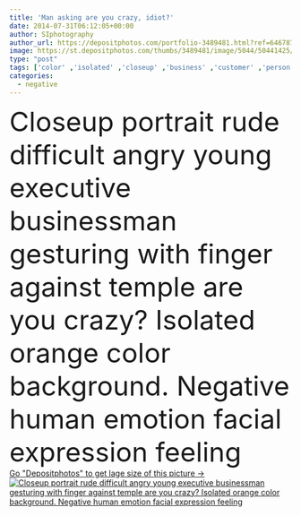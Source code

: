 ```yaml
---
title: 'Man asking are you crazy, idiot?'
date: 2014-07-31T06:12:05+00:00
author: SIphotography
author_url: https://depositphotos.com/portfolio-3489481.html?ref=64678756
image: https://st.depositphotos.com/thumbs/3489481/image/5044/50441425/api_thumb_450.jpg?forcejpeg=true
type: "post"
tags: ['color' ,'isolated' ,'closeup' ,'business' ,'customer' ,'person' ,'human' ,'young' ,'people' ,'portrait' ,'orange' ,'attitude' ,'male' ,'youth' ,'man' ,'black' ,'boy' ,'funny' ,'african' ,'emotion' ,'expression' ,'corporate' ,'finger' ,'with' ,'businessman' ,'surprised' ,'negative' ,'angry' ,'guy' ,'mad' ,'temple' ,'you' ,'executive' ,'crazy' ,'worker' ,'against' ,'mind' ,'Furious' ,'feeling' ,'Gesturing' ,'weird' ,'question' ,'staff' ,'twists' ,'reaction' ,'Joke' ,'insane' ,'rage' ,'lost' ,'asking' ]
categories: 
  - negative
---
```

<div aling="center">
            <font size="60"> Closeup portrait rude difficult angry young executive businessman gesturing with finger against temple are you crazy? Isolated orange color background. Negative human emotion facial expression feeling</font>   
</div>
<div>
    <a href='https://st.depositphotos.com/thumbs/3489481/image/5044/50441425/api_thumb_450.jpg?forcejpeg=true?ref=64678756' target=_blank > Go "Depositphotos" to get lage size of this picture ->
        <img href='https://st.depositphotos.com/thumbs/3489481/image/5044/50441425/api_thumb_450.jpg?forcejpeg=true?ref=64678756' src='https://st.depositphotos.com/3489481/5044/i/950/depositphotos_50441425-stock-photo-man-asking-are-you-crazy.jpg?forcejpeg=true' alt='Closeup portrait rude difficult angry young executive businessman gesturing with finger against temple are you crazy? Isolated orange color background. Negative human emotion facial expression feeling' >
    </a>
</div>
